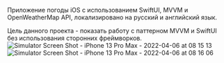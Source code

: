 Приложение погоды iOS с использованием SwiftUI, MVVM и OpenWeatherMap API, локализировано на русский и английский язык. 

Цель данного проекта - показать работу с паттерном MVVM и SwiftUI без использования сторонних фреймворков.
![Simulator Screen Shot - iPhone 13 Pro Max - 2022-04-06 at 08 15 13](https://user-images.githubusercontent.com/95620294/161900782-989750b6-2a05-48b0-9b17-3fe5425c2f07.png)
![Simulator Screen Shot - iPhone 13 Pro Max - 2022-04-06 at 08 16 06](https://user-images.githubusercontent.com/95620294/161900790-68070bd9-3fe9-4d64-afad-102e8f6fb9ce.png)
